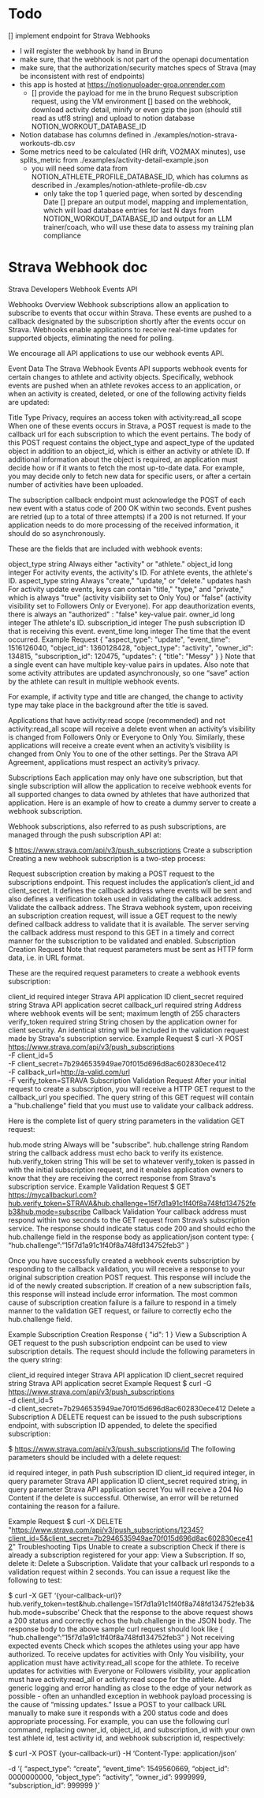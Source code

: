 # Todo

[] implement endpoint for Strava Webhooks
  - I will register the webhook by hand in Bruno
  - make sure, that the webhook is not part of the openapi documentation
  - make sure, that the authorization/security matches specs of Strava (may be inconsistent with rest of endpoints)
  - this app is hosted at https://notionuploader-groa.onrender.com
    - [] provide the payload for me in the bruno Request subscription request, using the VM environment
[] based on the webhook, download activity detail, minify or even gzip the json (should still read as utf8 string) and upload to notion database NOTION_WORKOUT_DATABASE_ID
  - Notion database has columns defined in ./examples/notion-strava-workouts-db.csv
  - Some metrics need to be calculated (HR drift, VO2MAX minutes), use splits_metric from ./examples/activity-detail-example.json
    - you will need some data from NOTION_ATHLETE_PROFILE_DATABASE_ID, which has columns as described in ./examples/notion-athlete-profile-db.csv
      - only take the top 1 queried page, when sorted by descending Date
[] prepare an output model, mapping and implementation, which will load database entries for last N days from NOTION_WORKOUT_DATABASE_ID and output for an LLM trainer/coach, who will use these data to assess my training plan compliance

# Strava Webhook doc
Strava
Developers
Webhook Events API


Webhooks Overview
Webhook subscriptions allow an application to subscribe to events that occur within Strava. These events are pushed to a callback designated by the subscription shortly after the events occur on Strava. Webhooks enable applications to receive real-time updates for supported objects, eliminating the need for polling.

We encourage all API applications to use our webhook events API.

Event Data
The Strava Webhook Events API supports webhook events for certain changes to athlete and activity objects. Specifically, webhook events are pushed when an athlete revokes access to an application, or when an activity is created, deleted, or one of the following activity fields are updated:

Title
Type
Privacy, requires an access token with activity:read_all scope
When one of these events occurs in Strava, a POST request is made to the callback url for each subscription to which the event pertains. The body of this POST request contains the object_type and aspect_type of the updated object in addition to an object_id, which is either an activity or athlete ID. If additional information about the object is required, an application must decide how or if it wants to fetch the most up-to-date data. For example, you may decide only to fetch new data for specific users, or after a certain number of activities have been uploaded.

The subscription callback endpoint must acknowledge the POST of each new event with a status code of 200 OK within two seconds. Event pushes are retried (up to a total of three attempts) if a 200 is not returned. If your application needs to do more processing of the received information, it should do so asynchronously.

These are the fields that are included with webhook events:

object_type
string	Always either "activity" or "athlete."
object_id
long integer	For activity events, the activity's ID. For athlete events, the athlete's ID.
aspect_type
string	Always "create," "update," or "delete."
updates
hash	For activity update events, keys can contain "title," "type," and "private," which is always "true" (activity visibility set to Only You) or "false" (activity visibility set to Followers Only or Everyone). For app deauthorization events, there is always an "authorized" : "false" key-value pair.
owner_id
long integer	The athlete's ID.
subscription_id
integer	The push subscription ID that is receiving this event.
event_time
long integer	The time that the event occurred.
Example Request
{
    "aspect_type": "update",
    "event_time": 1516126040,
    "object_id": 1360128428,
    "object_type": "activity",
    "owner_id": 134815,
    "subscription_id": 120475,
    "updates": {
        "title": "Messy"
    }
}
Note that a single event can have multiple key-value pairs in updates. Also note that some activity attributes are updated asynchronously, so one “save” action by the athlete can result in multiple webhook events.

For example, if activity type and title are changed, the change to activity type may take place in the background after the title is saved.

Applications that have activity:read scope (recommended) and not activity:read_all scope will receive a delete event when an activity’s visibility is changed from Followers Only or Everyone to Only You. Similarly, these applications will receive a create event when an activity’s visibility is changed from Only You to one of the other settings. Per the Strava API Agreement, applications must respect an activity’s privacy.

Subscriptions
Each application may only have one subscription, but that single subscription will allow the application to receive webhook events for all supported changes to data owned by athletes that have authorized that application. Here is an example of how to create a dummy server to create a webhook subscription.

Webhook subscriptions, also referred to as push subscriptions, are managed through the push subscription API at:

$ https://www.strava.com/api/v3/push_subscriptions
Create a subscription
Creating a new webhook subscription is a two-step process:

Request subscription creation by making a POST request to the subscriptions endpoint. This request includes the application’s client_id and client_secret. It defines the callback address where events will be sent and also defines a verification token used in validating the callback address.
Validate the callback address. The Strava webhook system, upon receiving an subscription creation request, will issue a GET request to the newly defined callback address to validate that it is available. The server serving the callback address must respond to this GET in a timely and correct manner for the subscription to be validated and enabled.
Subscription Creation Request
Note that request parameters must be sent as HTTP form data, i.e. in URL format.

These are the required request parameters to create a webhook events subscription:

client_id
required integer	Strava API application ID
client_secret
required string	Strava API application secret
callback_url
required string	Address where webhook events will be sent; maximum length of 255 characters
verify_token
required string	String chosen by the application owner for client security. An identical string will be included in the validation request made by Strava's subscription service.
Example Request
$  curl -X POST https://www.strava.com/api/v3/push_subscriptions \
      -F client_id=5 \
      -F client_secret=7b2946535949ae70f015d696d8ac602830ece412 \
      -F callback_url=http://a-valid.com/url \
      -F verify_token=STRAVA
Subscription Validation Request
After your initial request to create a subscription, you will receive a HTTP GET request to the callback_url you specified. The query string of this GET request will contain a "hub.challenge" field that you must use to validate your callback address.

Here is the complete list of query string parameters in the validation GET request:

hub.mode
string	Always will be "subscribe".
hub.challenge
string	Random string the callback address must echo back to verify its existence.
hub.verify_token
string	This will be set to whatever verify_token is passed in with the initial subscription request, and it enables application owners to know that they are receiving the correct response from Strava's subscription service.
Example Validation Request
$ GET https://mycallbackurl.com?hub.verify_token=STRAVA&hub.challenge=15f7d1a91c1f40f8a748fd134752feb3&hub.mode=subscribe
Callback Validation
Your callback address must respond within two seconds to the GET request from Strava’s subscription service. The response should indicate status code 200 and should echo the hub.challenge field in the response body as application/json content type: { “hub.challenge”:”15f7d1a91c1f40f8a748fd134752feb3” }

Once you have successfully created a webhook events subscription by responding to the callback validation, you will receive a response to your original subscription creation POST request. This response will include the id of the newly created subscription. If creation of a new subscription fails, this response will instead include error information. The most common cause of subscription creation failure is a failure to respond in a timely manner to the validation GET request, or failure to correctly echo the hub.challenge field.

Example Subscription Creation Response
{
  "id": 1
}
View a Subscription
A GET request to the push subscription endpoint can be used to view subscription details. The request should include the following parameters in the query string:

client_id
required integer	Strava API application ID
client_secret
required string	Strava API application secret
Example Request
$ curl -G https://www.strava.com/api/v3/push_subscriptions \
    -d client_id=5 \
    -d client_secret=7b2946535949ae70f015d696d8ac602830ece412
Delete a Subscription
A DELETE request can be issued to the push subscriptions endpoint, with subscription ID appended, to delete the specified subscription:

$ https://www.strava.com/api/v3/push_subscriptions/id 
The following parameters should be included with a delete request:

id
required integer, in path	Push subscription ID
client_id
required integer, in query parameter	Strava API application ID
client_secret
required string, in query parameter	Strava API application secret
You will receive a 204 No Content if the delete is successful. Otherwise, an error will be returned containing the reason for a failure.

Example Request
$ curl -X DELETE "https://www.strava.com/api/v3/push_subscriptions/12345?client_id=5&client_secret=7b2946535949ae70f015d696d8ac602830ece412"
Troubleshooting Tips
Unable to create a subscription
Check if there is already a subscription registered for your app: View a Subscription. If so, delete it: Delete a Subscription.
Validate that your callback url responds to a validation request within 2 seconds. You can issue a request like the following to test:

$ curl -X GET ‘{your-callback-url}?hub.verify_token=test&hub.challenge=15f7d1a91c1f40f8a748fd134752feb3&hub.mode=subscribe’
Check that the response to the above request shows a 200 status and correctly echos the hub.challenge in the JSON body. The response body to the above sample curl request should look like { “hub.challenge”:”15f7d1a91c1f40f8a748fd134752feb3” }
Not receiving expected events
Check which scopes the athletes using your app have authorized. To receive updates for activities with Only You visibility, your application must have activity:read_all scope for the athlete. To receive updates for activities with Everyone or Followers visibility, your application must have activity:read_all or activity:read scope for the athlete.
Add generic logging and error handling as close to the edge of your network as possible - often an unhandled exception in webhook payload processing is the cause of “missing updates.”
Issue a POST to your callback URL manually to make sure it responds with a 200 status code and does appropriate processing. For example, you can use the following curl command, replacing owner_id, object_id, and subscription_id with your own test athlete id, test activity id, and webhook subscription id, respectively:

$ curl -X POST {your-callback-url} -H ‘Content-Type: application/json’

 -d ‘{
      “aspect_type”: “create”,
      “event_time”: 1549560669,
      “object_id”: 0000000000,
      “object_type”: “activity”,
      “owner_id”: 9999999,
      “subscription_id”: 999999
    }’